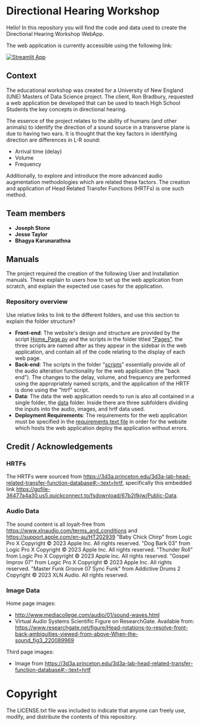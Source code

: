 # Directional Hearing Workshop
Hello! In this repository you will find the code and data used to create the Directional Hearing Workshop WebApp.

The web application is currently accessible using the following link:

[![Streamlit App](https://static.streamlit.io/badges/streamlit_badge_black_white.svg)](https://directionalhearingworkshop2023-directional-hea-home-page-6axpms.streamlit.app/)

## Context
The educational workshop was created for a University of New England (UNE) Masters of Data Science project. The client, Ron Bradbury, requested a web application be developed that can be used to teach High School Students the key concepts in directional hearing.

The essence of the project relates to the ability of humans (and other animals) to identify the direction of a
sound source in a transverse plane is due to having two ears. It is
thought that the key factors in identifying direction are differences in
L-R sound:
- Arrival time (delay)
- Volume
- Frequency

Additionally, to explore and introduce the more advanced audio augmentation methodologies which are related these factors. The creation and application of Head Related Transfer Functions (HRTFs) is one such method.

## Team members
- **Joseph Stone** 
- **Jesse Taylor** 
- **Bhagya Karunarathna** 
 
## Manuals
The project required the creation of the following User and Installation manuals. These explain to users how to set up the web application from scratch, and explain the expected use cases for the application.

### Repository overview
Use relative links to link to the different folders, and use this section to explain the folder structure?
- **Front-end**: The website's design and structure are provided by the script [Home_Page.py](/Home_Page.py) and the scripts in the folder titled ["Pages"](pages/). the three scripts are named after as they appear in the sidebar in the web application, and contain all of the code relating to the display of each web page.
- **Back-end**: The scripts in the folder "[scripts](/scripts/)" essentially provide all of the audio alteration functionality for the web application (the "back end"). The changes to the delay, volume, and frequency are performed using the appropriately named scripts, and the application of the HRTF is done using the "htrf" script.
- **Data**: The data the web application needs to run is also all contained in a single folder, the [data](/data) folder. Inside there are three subfolders dividing the inputs into the audio, images, and hrtf data used.
- **Deployment Requirements**: The requirements for the web application must be specified in the [requirements text file](/requirements.txt) in order for the website which hosts the web application deploy the application without errors.

## Credit / Acknowledgements
### HRTFs
The HRTFs were sourced from https://3d3a.princeton.edu/3d3a-lab-head-related-transfer-function-database#:-:text=hrtf, specifically this embedded link https://gofile-36477a4a30.us5.quickconnect.to/fsdownload/67b2jfkjw/Public-Data.

### Audio Data
The sound content is all loyalt-free from https://www.xlnaudio.com/terms_and_conditions and https://support.apple.com/en-au/HT202939
"Baby Chick Chirp" from Logic Pro X
Copyright © 2023 Apple Inc. All rights reserved.
"Dog Bark 03" from Logic Pro X
Copyright © 2023 Apple Inc. All rights reserved.
"Thunder Roll" from Logic Pro X
Copyright © 2023 Apple Inc. All rights reserved.
"Gospel Improv 07" from Logic Pro X
Copyright © 2023 Apple Inc. All rights reserved.
"Master Funk Groove 07 Sync Funk" from Addictive Drums 2
Copyright © 2023 XLN Audio. All rights reserved.

### Image Data
Home page images:
- http://www.mediacollege.com/audio/01/sound-waves.html
- Virtual Audio Systems Scientific Figure on ResearchGate. Available from: https://www.researchgate.net/figure/Head-rotations-to-resolve-front-back-ambiguities-viewed-from-above-When-the-sound_fig3_220089969

Third page images:
- Image from https://3d3a.princeton.edu/3d3a-lab-head-related-transfer-function-database#:-:text=hrtf

# Copyright
The LICENSE.txt file was included to indicate that anyone can freely use, modify, and distribute the contents of this repository.
